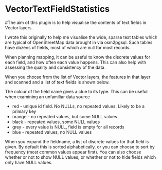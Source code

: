 # VectorTextFieldStatistics

#The aim of this plugin is to help visualise the contents of text fields in Vector layers.

I wrote this originally to help me visualise the wide, sparse text tables which are typical of OpenStreetMap data brought in via osm2pgsql. Such tables have dozens of fields, most of which are null for most records.

When planning mapping, it can be useful to know the discrete values for each field, and how often each value happens. This can also help with assessing the quality and consistency of the data.

When you choose from the list of Vector layers, the features in that layer and scanned and a list of text fields is shown below.

The colour of the field name gives a clue to its type. This can be useful when examining an unfamiliar data source

+ red - unique id field. No NULLs, no repeated values. Likely to be a primary key
+ orange - no repeated values, but some NULL values
+ black - repeated values, some NULL values
+ grey - every value is NULL, field is empty for all records
+ blue - repeated values, no NULL values

When you expand the fieldname, a list of discrete values for that field is given. By default this is sorted alphabetically, or you can choose to sort by frequency (most common values appear first). You can also choose whether or not to show NULL values, or whether or not to hide fields which only have NULL values.
